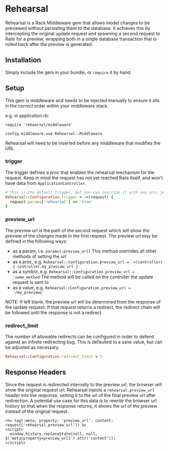 # Rehearsal

Rehearsal is a Rack Middleware gem that allows model changes to be previewed without persisting them to the database.
It achieves this by intercepting the original update request and spawning a second request to Rails for a preview,
wrapping both in a single database transaction that is rolled back after the preview is generated.

## Installation

Simply include the gem in your bundle, or `require` it by hand.

## Setup

This gem is middleware and needs to be injected manually to ensure it sits in the correct order within your middleware stack.

e.g. in application.rb:

```
require 'rehearsal/middleware'

config.middleware.use Rehearsal::Middleware
```

Rehearsal will need to be inserted before any middleware that modifies the URL.

### trigger

The trigger defines a proc that enables the rehearsal mechanism for the request. Keep in mind the request has not yet
reached Rails itself, and won't have data from `ApplicationController`.

```ruby
# This is the default trigger, but you can override it with any proc you want
Rehearsal::Configuration.trigger = ->(request) {
  request.params['rehearsal'] == 'true'
}
```

### preview_url

The preview url is the path of the second request which will show the preview of the changes made in the first request.
The preview url may be defined in the following ways:

- as a param, i.e. `params[:preview_url]` This method overrides all other methods of setting the url
- as a proc, e.g. `Rehearsal::Configuration.preview_url = ->(controller) { controller.my_preview_url }`
- as a symbol, e.g. `Rehearsal::Configuration.preview_url = :some_method` The method will be called on the controller the update request is sent to
- as a value, e.g. `Rehearsal::Configuration.preview_url = '/my_previews'`

NOTE: If left blank, the preview url will be determined from the response of the update request. If that request returns
a redirect, the redirect chain will be followed until the response is not a redirect.

### redirect_limit

The number of allowable redirects can be configured in order to defend against an infinite redirecting bug. This is
defaulted to a sane value, but can be adjusted as necessary.

```ruby
Rehearsal::Configuration.redirect_limit = 3
```

## Response Headers

Since the request is redirected internally to the preview url, the browser will show the original request url.
Rehearsal injects a `rehearsal.preview_url` header into the response, setting it to the url of the final
preview url after redirection. A potential use case for this data is to rewrite the
browser url history so that when the response returns, it shows the url of the preview instead of the original request.

```erb
<%= tag(:meta, property: 'preview_url', content: request['rehearsal.preview_url']) %>
<script>
  window.history.replaceState(null, null, $('meta[property=preview_url]').attr('content'));
</script>
```
